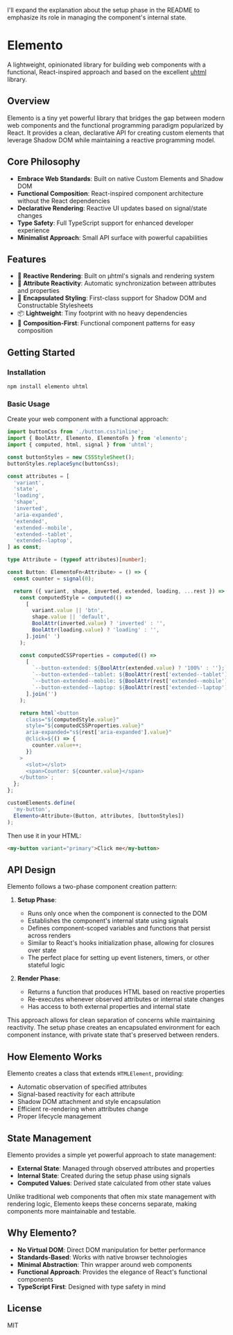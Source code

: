 I'll expand the explanation about the setup phase in the README to emphasize its role in managing the component's internal state.

# Elemento

A lightweight, opinionated library for building web components with a functional, React-inspired approach and based on the excellent [uhtml](
  https://github.com/WebReflection/uhtml
) library.

## Overview

Elemento is a tiny yet powerful library that bridges the gap between modern web components and the functional programming paradigm popularized by React. It provides a clean, declarative API for creating custom elements that leverage Shadow DOM while maintaining a reactive programming model.

## Core Philosophy

- **Embrace Web Standards**: Built on native Custom Elements and Shadow DOM
- **Functional Composition**: React-inspired component architecture without the React dependencies
- **Declarative Rendering**: Reactive UI updates based on signal/state changes
- **Type Safety**: Full TypeScript support for enhanced developer experience
- **Minimalist Approach**: Small API surface with powerful capabilities

## Features

- 🔄 **Reactive Rendering**: Built on µhtml's signals and rendering system
- 🎯 **Attribute Reactivity**: Automatic synchronization between attributes and properties
- 🎨 **Encapsulated Styling**: First-class support for Shadow DOM and Constructable Stylesheets
- 📦 **Lightweight**: Tiny footprint with no heavy dependencies
- 🧩 **Composition-First**: Functional component patterns for easy composition

## Getting Started

### Installation

```shell script
npm install elemento uhtml
```


### Basic Usage

Create your web component with a functional approach:

```typescript
import buttonCss from './button.css?inline';
import { BoolAttr, Elemento, ElementoFn } from 'elemento';
import { computed, html, signal } from 'uhtml';

const buttonStyles = new CSSStyleSheet();
buttonStyles.replaceSync(buttonCss);

const attributes = [
  'variant',
  'state',
  'loading',
  'shape',
  'inverted',
  'aria-expanded',
  'extended',
  'extended--mobile',
  'extended--tablet',
  'extended--laptop',
] as const;

type Attribute = (typeof attributes)[number];

const Button: ElementoFn<Attribute> = () => {
  const counter = signal(0);

  return ({ variant, shape, inverted, extended, loading, ...rest }) => {
    const computedStyle = computed(() =>
      [
        variant.value || 'btn',
        shape.value || 'default',
        BoolAttr(inverted.value) ? 'inverted' : '',
        BoolAttr(loading.value) ? 'loading' : '',
      ].join(' ')
    );

    const computedCSSProperties = computed(() =>
      [
        `--button-extended: ${BoolAttr(extended.value) ? '100%' : ''};`,
        `--button-extended--tablet: ${BoolAttr(rest['extended--tablet'].value) ? '100%' : ''};`,
        `--button-extended--mobile: ${BoolAttr(rest['extended--mobile'].value) ? '100%' : ''};`,
        `--button-extended--laptop: ${BoolAttr(rest['extended--laptop'].value) ? '100%' : ''};`,
      ].join('')
    );

    return html`<button
      class="${computedStyle.value}"
      style="${computedCSSProperties.value}"
      aria-expanded="s${rest['aria-expanded'].value}"
      @click=${() => {
        counter.value++;
      }}
    >
      <slot></slot>
      <span>Counter: ${counter.value}</span>
    </button>`;
  };
};

customElements.define(
  'my-button',
  Elemento<Attribute>(Button, attributes, [buttonStyles])
);
```


Then use it in your HTML:

```html
<my-button variant="primary">Click me</my-button>
```


## API Design

Elemento follows a two-phase component creation pattern:

1. **Setup Phase**:
    - Runs only once when the component is connected to the DOM
    - Establishes the component's internal state using signals
    - Defines component-scoped variables and functions that persist across renders
    - Similar to React's hooks initialization phase, allowing for closures over state
    - The perfect place for setting up event listeners, timers, or other stateful logic

2. **Render Phase**:
    - Returns a function that produces HTML based on reactive properties
    - Re-executes whenever observed attributes or internal state changes
    - Has access to both external properties and internal state

This approach allows for clean separation of concerns while maintaining reactivity. The setup phase creates an encapsulated environment for each component instance, with private state that's preserved between renders.

## How Elemento Works

Elemento creates a class that extends `HTMLElement`, providing:

- Automatic observation of specified attributes
- Signal-based reactivity for each attribute
- Shadow DOM attachment and style encapsulation
- Efficient re-rendering when attributes change
- Proper lifecycle management

## State Management

Elemento provides a simple yet powerful approach to state management:

- **External State**: Managed through observed attributes and properties
- **Internal State**: Created during the setup phase using signals
- **Computed Values**: Derived state calculated from other state values

Unlike traditional web components that often mix state management with rendering logic, Elemento keeps these concerns separate, making components more maintainable and testable.

## Why Elemento?

- **No Virtual DOM**: Direct DOM manipulation for better performance
- **Standards-Based**: Works with native browser technologies
- **Minimal Abstraction**: Thin wrapper around web components
- **Functional Approach**: Provides the elegance of React's functional components
- **TypeScript First**: Designed with type safety in mind

## License

MIT
